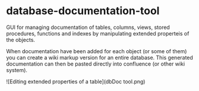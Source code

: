 # database-documentation-tool
GUI for managing documentation of tables, columns, views, stored procedures, functions and indexes by manipulating extended properteis of the objects.

When documentation have been added for each object (or some of them) you can create a wiki markup version for an entire database.
This generated documentation can then be pasted directly into confluence (or other wiki system).

![Editing extended properties of a table](dbDoc tool.png)
